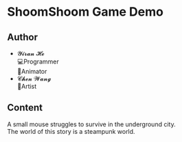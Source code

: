 # ShoomShoom Game Demo

## Author

- 𝓨𝓲𝓻𝓪𝓷 𝓗𝓮   
  💻Programmer     
  🕺Animator   
- 𝓒𝓱𝓮𝓷 𝓦𝓪𝓷𝓰    
  🎨Artist

## Content

A small mouse struggles to survive in the underground city.    
The world of this story is a steampunk world.
